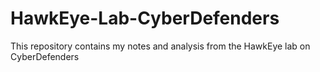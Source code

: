 # HawkEye-Lab-CyberDefenders
This repository contains my notes and analysis from the HawkEye lab on CyberDefenders
